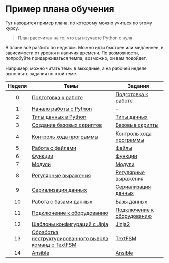 # Пример плана обучения

Тут находится пример плана, по которому можно учиться по этому курсу.

> План рассчитан на то, что вы изучаете Python с нуля

В плане всё разбито по неделям.
Можно идти быстрее или медленнее, в зависимости от уровня и наличия времени.
По возможности, попробуйте придерживаться темпа, возможно, он вам подойдет.

Например, можно читать темы в выходные, а на рабочей неделе выполнять задания по этой теме.


| Неделя | Темы | Задания |
| :--: | -- | -- |
| 0 | [Подготовка к работе](book/01_intro/)| [Подготовка к работе](https://natenka.gitbooks.io/pyneng/content/book/exercises/01_intro/01_exercises.md) |
| 1 | [Начало работы с Python](book/02_start/) | - |
| 2 | [Типы данных в Python](book/03_data_structures/)| [Типы данных](book/exercises/03_data_structures/03_exercises.md) |
| 3 | [Создание базовых скриптов](book/04_basic_scripts/)| [Базовые скрипты](book/exercises/04_basic_scripts/04_exercises.md)|
| 4 | [Контроль хода программы](book/05_control_structures/)| [Контроль хода программы](book/exercises/ch_05/05_exercises.md)
| 5 | [Работа с файлами](book/06_files/)| [Файлы](book/exercises/06_files/06_exercises.md)|
| 6 | [Функции](book/07_functions/) | [Функции](book/exercises/07_functions/07_exercises.md) |
| 7 | [Модули](book/08_modules/)| [Модули](book/exercises/08_modules/08_exercises.md)
| 8 | [Регулярные выражения](book/09_regex/) | [Регулярные выражения](book/exercises/09_regex/09_exercises.html)|
| 9 | [Сериализация данных](book/10_serialization/) | [Сериализация данных](book/exercises/10_serialization/10_exercises.md) |
| 10 | [Работа с базами данных](book/11_db/) | [Базы данных](book/exercises/11_db/11_exercises.md) |
| 11 | [Подключение к оборудованию](book/12_ssh_telnet/)| [Подключение к оборудованию](book/exercises/12_ssh_telnet/12_exercises.md) |
| 12 | [Шаблоны конфигураций с Jinja](book/13_jinja2/)| [Jinja2](book/exercises/13_jinja2/13_exercises.md) |
| 13 | [Обработка неструктурированного вывода команд с TextFSM](book/14_textfsm/)| [TextFSM](book/exercises/14_textfsm/14_exercises.md) |
| 14 | [Ansible](book/15_ansible/) | [Ansible](book/exercises/15_ansible/15_exercises.md) |


